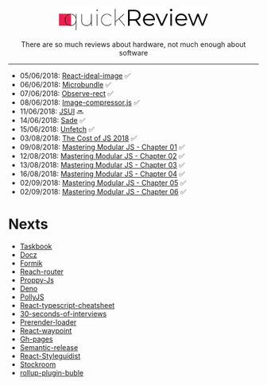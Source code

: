 <p align="center">
  <a href="https://z3ro.com.ar">
    <img height="auto" width="300" src="https://raw.githubusercontent.com/neomaxzero/m-quickreview/master/assets/logo-library.png">
  </a>
  <p align="center">There are so much reviews about hardware, not much enough about software</p>
</p>

---

- 05/06/2018: [React-ideal-image](https://github.com/neomaxzero/m-quickreview/blob/master/react-ideal-image.md) :white_check_mark:
- 06/06/2018: [Microbundle](https://github.com/neomaxzero/m-quickreview/blob/master/microbundle.md) :white_check_mark:
- 07/06/2018: [Observe-rect](https://github.com/neomaxzero/m-quickreview/blob/master/observe-rect.md) :white_check_mark:
- 08/06/2018: [Image-compressor.js](https://github.com/neomaxzero/m-quickreview/blob/master/image-compressor.js.md) :white_check_mark:
- 11/06/2018: [JSUI](https://github.com/neomaxzero/m-quickreview/blob/master/JSUI.md) :soon:
- 14/06/2018: [Sade](https://github.com/neomaxzero/m-quickreview/blob/master/sade.md) :white_check_mark:
- 15/06/2018: [Unfetch](https://github.com/neomaxzero/m-quickreview/blob/master/unfetch.md) :white_check_mark:
- 03/08/2018: [The Cost of JS 2018](https://github.com/neomaxzero/m-quickreview/blob/master/the-cost-of-js-2018.md) :white_check_mark:
- 09/08/2018: [Mastering Modular JS - Chapter 01](https://github.com/neomaxzero/m-quickreview/blob/master/mastering-modular-js/chapter-01.md) :white_check_mark:
- 12/08/2018: [Mastering Modular JS - Chapter 02](https://github.com/neomaxzero/m-quickreview/blob/master/mastering-modular-js/chapter-02.md) :white_check_mark:
- 13/08/2018: [Mastering Modular JS - Chapter 03](https://github.com/neomaxzero/m-quickreview/blob/master/mastering-modular-js/chapter-03.md) :white_check_mark:
- 16/08/2018: [Mastering Modular JS - Chapter 04](https://github.com/neomaxzero/m-quickreview/blob/master/mastering-modular-js/chapter-04.md) :white_check_mark:
- 02/09/2018: [Mastering Modular JS - Chapter 05](https://github.com/neomaxzero/m-quickreview/blob/master/mastering-modular-js/chapter-05.md) :white_check_mark:
- 02/09/2018: [Mastering Modular JS - Chapter 06](https://github.com/neomaxzero/m-quickreview/blob/master/mastering-modular-js/chapter-06.md) :white_check_mark:

# Nexts
- [Taskbook](https://github.com/klauscfhq/taskbook)
- [Docz](https://github.com/pedronauck/docz)
- [Formik](https://github.com/jaredpalmer/formik)
- [Reach-router](https://reach.tech/router/large-scale)
- [Proppy-Js](https://proppyjs.com/)
- [Deno](https://github.com/ry/deno)
- [PollyJS](https://netflix.github.io/pollyjs/)
- [React-typescript-cheatsheet](https://github.com/sw-yx/react-typescript-cheatsheet)
- [30-seconds-of-interviews](https://github.com/fejes713/30-seconds-of-interviews)
- [Prerender-loader](https://github.com/GoogleChromeLabs/prerender-loader)
- [React-waypoint](https://github.com/brigade/react-waypoint)
- [Gh-pages](https://github.com/tschaub/gh-pages)
- [Semantic-release](https://github.com/semantic-release/semantic-release)
- [React-Styleguidist](https://github.com/styleguidist/react-styleguidist)
- [Stockroom](https://github.com/developit/stockroom)
- [rollup-plugin-buble](https://github.com/rollup/rollup-plugin-buble)

